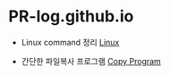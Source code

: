 # PR-log.github.io


- Linux command 정리 [Linux](https://github.com/PR-log/PR-log.github.io/blob/651d798178515cf1d703cd2a1440e488b69a8929/2021/12/22/%EB%A6%AC%EB%88%85%EC%8A%A4%20%EB%AA%85%EB%A0%B9%EC%96%B4.md)

- 간단한 파일복사 프로그램 [Copy Program](https://github.com/PR-log/PR-log.github.io/blob/a00cc8e3dc6bc3a18ed72fabba69456a1aca373d/2021/12/22/26.%20copy%20file)
